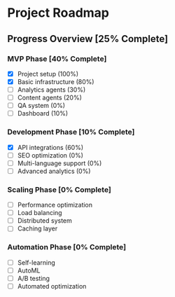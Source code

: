 # Project Roadmap

## Progress Overview [25% Complete]

### MVP Phase [40% Complete]
- [x] Project setup (100%)
- [x] Basic infrastructure (80%)
- [ ] Analytics agents (30%)
- [ ] Content agents (20%)
- [ ] QA system (0%)
- [ ] Dashboard (10%)

### Development Phase [10% Complete]
- [x] API integrations (60%)
- [ ] SEO optimization (0%)
- [ ] Multi-language support (0%)
- [ ] Advanced analytics (0%)

### Scaling Phase [0% Complete]
- [ ] Performance optimization
- [ ] Load balancing
- [ ] Distributed system
- [ ] Caching layer

### Automation Phase [0% Complete]
- [ ] Self-learning
- [ ] AutoML
- [ ] A/B testing
- [ ] Automated optimization